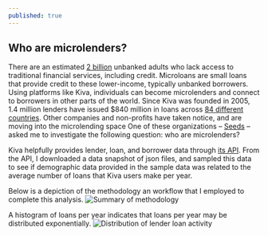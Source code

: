 ```yaml
---
published: true
---
```

## Who are microlenders?

There are an estimated [2 billion](http://www.cgap.org/about/faq/who-are-2-billion-unbanked-adults-globally) unbanked adults who lack access to traditional financial services, including credit. Microloans are small loans that provide credit to these lower-income, typically unbanked borrowers. Using platforms like Kiva, individuals can become microlenders and connect to borrowers in other parts of the world. Since Kiva was founded in 2005, 1.4 million lenders have issued $840 million in loans across [84 different countries](https://www.kiva.org/about). Other companies and non-profits have taken notice, and are moving into the microlending space
One of these organizations – [Seeds](http://playseeds.com) – asked me to investigate the following question: who are microlenders?

Kiva helpfully provides lender, loan, and borrower data through [its API](https://build.kiva.org). From the API, I downloaded a data snapshot of json files, and sampled this data to see if demographic data provided in the sample data was related to the average number of loans that Kiva users make per year.

Below is a depiction of the methodology an workflow that I employed to complete this analysis.
![Summary of methodology]({{site.baseurl}}/pgr-me.github.io/images/001_microlending_methods.png)

A histogram of loans per year indicates that loans per year may be distributed exponentially.
![Distribution of lender loan activity]({{site.baseurl}}/pgr-me.github.io/images/001_microlending_hist.png)
